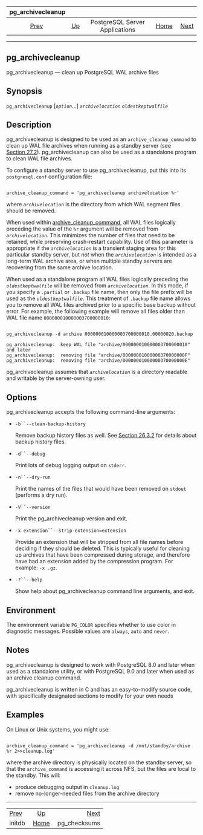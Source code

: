 

|         pg\_archivecleanup        |                                                              |                                |                                                       |                                              |
| :-------------------------------: | :----------------------------------------------------------- | :----------------------------: | ----------------------------------------------------: | -------------------------------------------: |
| [Prev](app-initdb.html "initdb")  | [Up](reference-server.html "PostgreSQL Server Applications") | PostgreSQL Server Applications | [Home](index.html "PostgreSQL 17devel Documentation") |  [Next](app-pgchecksums.html "pg_checksums") |

***

## pg\_archivecleanup

pg\_archivecleanup — clean up PostgreSQL WAL archive files

## Synopsis

`pg_archivecleanup` \[*`option`*...] *`archivelocation`* *`oldestkeptwalfile`*

## Description

pg\_archivecleanup is designed to be used as an `archive_cleanup_command` to clean up WAL file archives when running as a standby server (see [Section 27.2](warm-standby.html "27.2. Log-Shipping Standby Servers")). pg\_archivecleanup can also be used as a standalone program to clean WAL file archives.

To configure a standby server to use pg\_archivecleanup, put this into its `postgresql.conf` configuration file:

```

archive_cleanup_command = 'pg_archivecleanup archivelocation %r'
```

where *`archivelocation`* is the directory from which WAL segment files should be removed.

When used within [archive\_cleanup\_command](runtime-config-wal.html#GUC-ARCHIVE-CLEANUP-COMMAND), all WAL files logically preceding the value of the `%r` argument will be removed from *`archivelocation`*. This minimizes the number of files that need to be retained, while preserving crash-restart capability. Use of this parameter is appropriate if the *`archivelocation`* is a transient staging area for this particular standby server, but *not* when the *`archivelocation`* is intended as a long-term WAL archive area, or when multiple standby servers are recovering from the same archive location.

When used as a standalone program all WAL files logically preceding the *`oldestkeptwalfile`* will be removed from *`archivelocation`*. In this mode, if you specify a `.partial` or `.backup` file name, then only the file prefix will be used as the *`oldestkeptwalfile`*. This treatment of `.backup` file name allows you to remove all WAL files archived prior to a specific base backup without error. For example, the following example will remove all files older than WAL file name `000000010000003700000010`:

```

pg_archivecleanup -d archive 000000010000003700000010.00000020.backup

pg_archivecleanup:  keep WAL file "archive/000000010000003700000010" and later
pg_archivecleanup:  removing file "archive/00000001000000370000000F"
pg_archivecleanup:  removing file "archive/00000001000000370000000E"
```

pg\_archivecleanup assumes that *`archivelocation`* is a directory readable and writable by the server-owning user.

## Options

pg\_archivecleanup accepts the following command-line arguments:

* `-b``--clean-backup-history`

    Remove backup history files as well. See [Section 26.3.2](continuous-archiving.html#BACKUP-BASE-BACKUP "26.3.2. Making a Base Backup") for details about backup history files.

* `-d``--debug`

    Print lots of debug logging output on `stderr`.

* `-n``--dry-run`

    Print the names of the files that would have been removed on `stdout` (performs a dry run).

* `-V``--version`

    Print the pg\_archivecleanup version and exit.

* `-x extension``--strip-extension=extension`

    Provide an extension that will be stripped from all file names before deciding if they should be deleted. This is typically useful for cleaning up archives that have been compressed during storage, and therefore have had an extension added by the compression program. For example: `-x .gz`.

* `-?``--help`

    Show help about pg\_archivecleanup command line arguments, and exit.

## Environment

The environment variable `PG_COLOR` specifies whether to use color in diagnostic messages. Possible values are `always`, `auto` and `never`.

## Notes

pg\_archivecleanup is designed to work with PostgreSQL 8.0 and later when used as a standalone utility, or with PostgreSQL 9.0 and later when used as an archive cleanup command.

pg\_archivecleanup is written in C and has an easy-to-modify source code, with specifically designated sections to modify for your own needs

## Examples

On Linux or Unix systems, you might use:

```

archive_cleanup_command = 'pg_archivecleanup -d /mnt/standby/archive %r 2>>cleanup.log'
```

where the archive directory is physically located on the standby server, so that the `archive_command` is accessing it across NFS, but the files are local to the standby. This will:

* produce debugging output in `cleanup.log`
* remove no-longer-needed files from the archive directory

***

|                                   |                                                              |                                              |
| :-------------------------------- | :----------------------------------------------------------: | -------------------------------------------: |
| [Prev](app-initdb.html "initdb")  | [Up](reference-server.html "PostgreSQL Server Applications") |  [Next](app-pgchecksums.html "pg_checksums") |
| initdb                            |     [Home](index.html "PostgreSQL 17devel Documentation")    |                                pg\_checksums |
